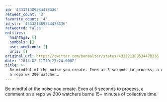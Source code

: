 ```yaml
---
id: '433321389534478336'
retweet_count: '3'
favorite_count: '4'
id_str: '433321389534478336'
retweeted: false
entities:
  hashtags: []
  symbols: []
  user_mentions: []
  urls: []
original_url: https://twitter.com/benbalter/status/433321389534478336
date: '2014-02-11T19:27:24.000Z'
title: >-
  Be mindful of the noise you create. Even at 5 seconds to process, a comment on
  a repo w/ 200 watcher…
---
```


Be mindful of the noise you create. Even at 5 seconds to process, a comment on a repo w/ 200 watchers burns 15+ minutes of collective time.